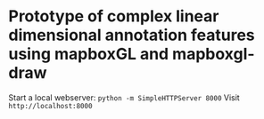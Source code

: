 # Prototype of complex linear dimensional annotation features using mapboxGL and mapboxgl-draw

Start a local webserver: `python -m SimpleHTTPServer 8000`
Visit `http://localhost:8000`
